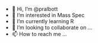 - 👋 Hi, I’m @pralbott
- 👀 I’m interested in Mass Spec
- 🌱 I’m currently learning R
- 💞️ I’m looking to collaborate on ...
- 📫 How to reach me ...

<!---
pralbott/pralbott is a ✨ special ✨ repository because its `README.md` (this file) appears on your GitHub profile.
You can click the Preview link to take a look at your changes.
--->
